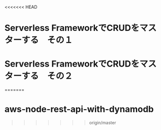 <<<<<<< HEAD
# Serverless FrameworkでCRUDをマスターする　その１

# Serverless FrameworkでCRUDをマスターする　その２


=======
# aws-node-rest-api-with-dynamodb
>>>>>>> origin/master
